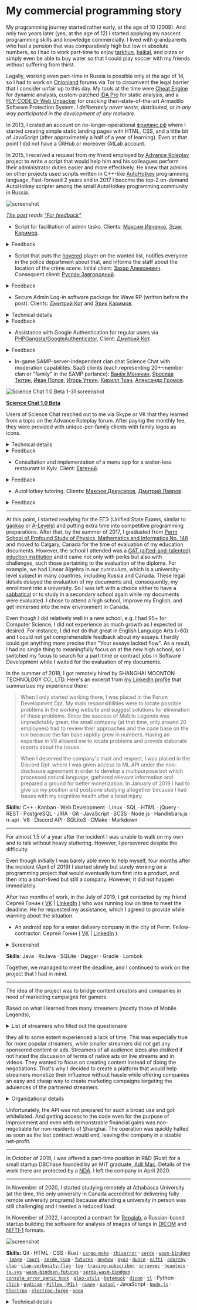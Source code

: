 # My commercial programming story

My programming journey started rather early, at the age of 10 (2009). And only two years later (yes, at the age of 12) I started applying my nascent programming skills and knowledge commercially. I lived with grandparents who had a pension that was comparatively high but low in absolute numbers, so I had to work part-time to enjoy [tarkhun](https://en.wikipedia.org/wiki/Tarkhuna_(drink)), [baikal](https://en.wikipedia.org/wiki/Baikal_(drink)), and pizza or simply even be able to buy water so that I could play soccer with my friends without suffering from thirst.

Legally, working even part-time in Russia is possible only at the age of 14, so I had to work on [Onionland](https://en.wiktionary.org/wiki/Onionland) forums via Tor to circumvent the legal barrier that I consider unfair up to this day. My tools at the time were [Cheat Engine](https://en.wikipedia.org/wiki/Cheat_Engine) for dynamic analysis, custom-patched [IDA Pro](https://en.wikipedia.org/wiki/Interactive_Disassembler) for static analysis, and a [FLY-CODE Dr Web Unpacker](https://cdn-download.drweb.com/pub/drweb/esuite/13.0.0/documentation/drweb-13.0-esuite-user-manual-windows-en.pdf) for cracking then-state-of-the-art Armadillo Software Protection System. *I deliberately never wrote, distributed, or in any way participated in the development of any malware.*

In 2013, I crated an account on no-longer-operational [фриланс.рф](фриланс.рф) where I started creating simple static landing pages with HTML, CSS, and a little bit of JavaScript (after approximately a half of a year of learning). Even at that point I did not have a GitHub or moreover GitLab account.

In 2015, I received a request from my friend employed by [Advance Roleplay](https://www.adv-rp.com/about_us/) project to write a script that would help him and his colleagues perform their administrator duties easier and more effectively. He knew that admins on other projects used scripts written in C++-like [AutoHotkey](https://en.wikipedia.org/wiki/AutoHotkey) programming language. Fast-forward 2 years and in 2017 I become the top-2 on-demand AutoHotkey scripter among the small AutoHotkey programming community in Russia.

![screenshot](https://i.imgur.com/WMp9aAv.png)

*[The post](https://vk.com/wall82826648_1150) reads ["For feedback"](https://translate.google.com/?sl=ru&tl=en&text=%D0%B4%D0%BB%D1%8F%20%D0%BE%D1%82%D0%B7%D1%8B%D0%B2%D0%BE%D0%B2%20%D0%BE%20%D1%80%D0%B0%D0%B1%D0%BE%D1%82%D0%B5&op=translate&hl=en)*

* Script for facilitation of admin tasks. Clients: [Максим Ивченко](https://vk.com/ivchencko1998), [Эдик Каримов](https://vk.com/id65484465).

<details>
  <summary>Feedback</summary>

[**Максим Ивченко**](https://vk.com/ivchencko1998):

> [I] agree with other commentators. The guy writes great scripts and what's the most important is that he doesn't get mad when asked for assistance.
> 
> Original: ["Согласен с остальными комментаторами. Чел пишет отличные скрипты и что главное, не бомбит если просишь помощи."](https://vk.com/wall82826648_1150?reply=1168).
> 
> Google Translate's take: ["Agree with other commentators. Chel writes excellent scripts and, most importantly, does not bomb if you ask for help."](https://translate.google.com/?hl=en&sl=ru&tl=en&text=%D0%A1%D0%BE%D0%B3%D0%BB%D0%B0%D1%81%D0%B5%D0%BD%20%D1%81%20%D0%BE%D1%81%D1%82%D0%B0%D0%BB%D1%8C%D0%BD%D1%8B%D0%BC%D0%B8%20%D0%BA%D0%BE%D0%BC%D0%BC%D0%B5%D0%BD%D1%82%D0%B0%D1%82%D0%BE%D1%80%D0%B0%D0%BC%D0%B8.%20%D0%A7%D0%B5%D0%BB%20%D0%BF%D0%B8%D1%88%D0%B5%D1%82%20%D0%BE%D1%82%D0%BB%D0%B8%D1%87%D0%BD%D1%8B%D0%B5%20%D1%81%D0%BA%D1%80%D0%B8%D0%BF%D1%82%D1%8B%20%D0%B8%20%D1%87%D1%82%D0%BE%20%D0%B3%D0%BB%D0%B0%D0%B2%D0%BD%D0%BE%D0%B5%2C%20%D0%BD%D0%B5%20%D0%B1%D0%BE%D0%BC%D0%B1%D0%B8%D1%82%20%D0%B5%D1%81%D0%BB%D0%B8%20%D0%BF%D1%80%D0%BE%D1%81%D0%B8%D1%88%D1%8C%20%D0%BF%D0%BE%D0%BC%D0%BE%D1%89%D0%B8.&op=translate).
</details>

* Script that puts the [hovered](https://www.merriam-webster.com/dictionary/hover) player on the wanted list, notifies everyone in the police department about that, and informs the staff about the location of the crime scene. Initial client: [Захар Алексеевич](https://vk.com/qw2143). Consequent client: [Руслан Завгородний](https://vk.com/zavgorus2k).

<details>
  <summary>Feedback</summary>

[**Захар Алексеевич**](https://vk.com/qw2143):

> "[The author] completed the task in a short time, excellent work. [I] recommend.".
> 
> Original: ["Сделал то, что требуется в короткие сроки, работа отличная. Советую обращаться."](https://vk.com/deemakid?w=wall82826648_1150_r1152).
>
> Google Translate's take: ["He did what was required in a short time, the work is excellent. I advise you to apply."](https://translate.google.com/?sl=ru&tl=en&text=%D0%A1%D0%B4%D0%B5%D0%BB%D0%B0%D0%BB%20%D1%82%D0%BE%2C%20%D1%87%D1%82%D0%BE%20%D1%82%D1%80%D0%B5%D0%B1%D1%83%D0%B5%D1%82%D1%81%D1%8F%20%D0%B2%20%D0%BA%D0%BE%D1%80%D0%BE%D1%82%D0%BA%D0%B8%D0%B5%20%D1%81%D1%80%D0%BE%D0%BA%D0%B8%2C%20%D1%80%D0%B0%D0%B1%D0%BE%D1%82%D0%B0%20%D0%BE%D1%82%D0%BB%D0%B8%D1%87%D0%BD%D0%B0%D1%8F.%20%D0%A1%D0%BE%D0%B2%D0%B5%D1%82%D1%83%D1%8E%20%D0%BE%D0%B1%D1%80%D0%B0%D1%89%D0%B0%D1%82%D1%8C%D1%81%D1%8F.&op=translate&hl=en).

[**Руслан Завгородний**](https://vk.com/zavgorus2k)

> [The author is] a man who is professional in the field of programming. His profound foundational knowledge and extensive experience allow him to develop a wide variety of different scripts which amaze the audience.
>
> Original: ["Человек, который является профессионалом в сфере программирования. Огромная база знаний и богатый опыт позволяют ему создавать разноплановые скрипты, которые удивляют аудиторию."](https://vk.com/wall82826648_1150?reply=1167).
>
> Google Translate's take: ["A person who is a professional in the field of programming. A huge knowledge base and rich experience allow him to create diverse scripts that surprise the audience."](https://translate.google.com/?sl=ru&tl=en&text=%D0%A7%D0%B5%D0%BB%D0%BE%D0%B2%D0%B5%D0%BA%2C%20%D0%BA%D0%BE%D1%82%D0%BE%D1%80%D1%8B%D0%B9%20%D1%8F%D0%B2%D0%BB%D1%8F%D0%B5%D1%82%D1%81%D1%8F%20%D0%BF%D1%80%D0%BE%D1%84%D0%B5%D1%81%D1%81%D0%B8%D0%BE%D0%BD%D0%B0%D0%BB%D0%BE%D0%BC%20%D0%B2%20%D1%81%D1%84%D0%B5%D1%80%D0%B5%20%D0%BF%D1%80%D0%BE%D0%B3%D1%80%D0%B0%D0%BC%D0%BC%D0%B8%D1%80%D0%BE%D0%B2%D0%B0%D0%BD%D0%B8%D1%8F.%20%D0%9E%D0%B3%D1%80%D0%BE%D0%BC%D0%BD%D0%B0%D1%8F%20%D0%B1%D0%B0%D0%B7%D0%B0%20%D0%B7%D0%BD%D0%B0%D0%BD%D0%B8%D0%B9%20%D0%B8%20%D0%B1%D0%BE%D0%B3%D0%B0%D1%82%D1%8B%D0%B9%20%D0%BE%D0%BF%D1%8B%D1%82%20%D0%BF%D0%BE%D0%B7%D0%B2%D0%BE%D0%BB%D1%8F%D1%8E%D1%82%20%D0%B5%D0%BC%D1%83%20%D1%81%D0%BE%D0%B7%D0%B4%D0%B0%D0%B2%D0%B0%D1%82%D1%8C%20%D1%80%D0%B0%D0%B7%D0%BD%D0%BE%D0%BF%D0%BB%D0%B0%D0%BD%D0%BE%D0%B2%D1%8B%D0%B5%20%D1%81%D0%BA%D1%80%D0%B8%D0%BF%D1%82%D1%8B%2C%20%D0%BA%D0%BE%D1%82%D0%BE%D1%80%D1%8B%D0%B5%20%D1%83%D0%B4%D0%B8%D0%B2%D0%BB%D1%8F%D1%8E%D1%82%20%D0%B0%D1%83%D0%B4%D0%B8%D1%82%D0%BE%D1%80%D0%B8%D1%8E.%0A&op=translate&hl=en).
</details>

* Secure Admin Log-in software package for Wave RP (written before the post). Clients: [Дмитрий Кот](https://vk.com/kowka228) and [Эдик Каримов](https://vk.com/id65484465).

<details>
  <summary>Technical details</summary>

This solution consisted of several components:
  - Admin ID Generator. The one-time executable that obtained the serial number of the hard drive, and requested the server to finalize giving the admin rights to the account on the active SAMP launcher. In the process, it also assigned the admin a unique ID, hence the name. It also had a simplistic GUI that displayed such information as IP, encrypted serial number of the hard-drive, and the nickname of the active SAMP account. Upon competion, the application displayed a congratulatory window and overwrote the clipboard with the new admin ID, which the new administrator was supposed to keep secret. Since the access to the Admin ID Generator was supposed to be provided via one-time link and only over a screen-sharing session on Skype and the application was fairly useless for anyone without the pre-authorization, the Admin ID Generator never received its own builder.
  - Minimal PHP & MySQL server implementing the necessary routing and handlers, including those for keeping the track of the admin data records, as well as those for providing REST API for verification of one-time passwords-hashes generated based on the serial numbers of the hard drives and time (for up to 3 secs difference).
  - Secure Admin Log-in application builder. This builder was supposed to build binary-wise distinct yet functionally equivalent applications for each new admin so that the leaks of the applications were identifiable. Functionally, any of these applications would notify the server about being ran on a particular hardware (serial number of the hard drive) and on a particular IP so that the server could instantly remove the admin rights of the suspected admin if their admin ID is compomised and so that the admin could log-in with dynamically-generated passwords hassle-free.
</details>

<details>
  <summary>Feedback</summary>

> He executes all [feature-]requests with brilliance. [He posses] creativity and out-of-the-box approach to development, as well as great *исполнительность* (check notes) and responsibility. To sum it up, AMAZING!
> 
> *Linguistic note: the word "исполнительность" is a noun that means the capability of an individual to get things done, often implying regardless of the circumstances and ["black swans"](https://en.wikipedia.org/wiki/Black_swan_theory). It also has a strong connotation with self-discipline and/or diligence.*
> 
> Original: ["Справляется со всеми задачами на отлично. Креативность и нестандартный подход к делу, а также хорошая исполнительность и чувство ответственности. В общем, мо-ло-дец!"](https://vk.com/wall82826648_1150?reply=1165).
> 
> Google Translate's take: ["Copes with all tasks perfectly well. Creativity and a non-standard approach to business, as well as good diligence and a sense of responsibility. In general, mo-lo-dets!"](https://translate.google.com/?hl=en&sl=ru&tl=en&text=%D0%A1%D0%BF%D1%80%D0%B0%D0%B2%D0%BB%D1%8F%D0%B5%D1%82%D1%81%D1%8F%20%D1%81%D0%BE%20%D0%B2%D1%81%D0%B5%D0%BC%D0%B8%20%D0%B7%D0%B0%D0%B4%D0%B0%D1%87%D0%B0%D0%BC%D0%B8%20%D0%BD%D0%B0%20%D0%BE%D1%82%D0%BB%D0%B8%D1%87%D0%BD%D0%BE.%20%D0%9A%D1%80%D0%B5%D0%B0%D1%82%D0%B8%D0%B2%D0%BD%D0%BE%D1%81%D1%82%D1%8C%20%D0%B8%20%D0%BD%D0%B5%D1%81%D1%82%D0%B0%D0%BD%D0%B4%D0%B0%D1%80%D1%82%D0%BD%D1%8B%D0%B9%20%D0%BF%D0%BE%D0%B4%D1%85%D0%BE%D0%B4%20%D0%BA%20%D0%B4%D0%B5%D0%BB%D1%83%2C%20%D0%B0%20%D1%82%D0%B0%D0%BA%D0%B6%D0%B5%20%D1%85%D0%BE%D1%80%D0%BE%D1%88%D0%B0%D1%8F%20%D0%B8%D1%81%D0%BF%D0%BE%D0%BB%D0%BD%D0%B8%D1%82%D0%B5%D0%BB%D1%8C%D0%BD%D0%BE%D1%81%D1%82%D1%8C%20%D0%B8%20%D1%87%D1%83%D0%B2%D1%81%D1%82%D0%B2%D0%BE%20%D0%BE%D1%82%D0%B2%D0%B5%D1%82%D1%81%D1%82%D0%B2%D0%B5%D0%BD%D0%BD%D0%BE%D1%81%D1%82%D0%B8.%20%D0%92%20%D0%BE%D0%B1%D1%89%D0%B5%D0%BC%2C%20%D0%BC%D0%BE-%D0%BB%D0%BE-%D0%B4%D0%B5%D1%86!&op=translate).
</details>

* Assistance with Google Authentication for regular users via [PHPGangsta/GoogleAuthenticator](https://github.com/PHPGangsta/GoogleAuthenticator). Client: [Дмитрий Кот](https://vk.com/kowka228).

<details>
  <summary>Feedback</summary>

> [The author] helped with Google Authenticator Web API in short time. I'm very grateful, thanks.
> 
> Original: ["Помог с Web API Google Authenticator за короткое время. I'm very blagodaren, thanks."](https://vk.com/deemakid?w=wall82826648_1150_r1154).
>
> Google Translate's take: ["Helped with Google Authenticator Web API in a short time. I'm very grateful, thanks."](https://translate.google.com/?hl=en&sl=ru&tl=en&text=%D0%9F%D0%BE%D0%BC%D0%BE%D0%B3%20%D1%81%20Web%20API%20Google%20Authenticator%20%D0%B7%D0%B0%20%D0%BA%D0%BE%D1%80%D0%BE%D1%82%D0%BA%D0%BE%D0%B5%20%D0%B2%D1%80%D0%B5%D0%BC%D1%8F.%20I%27m%20very%20blagodaren%2C%20thanks.&op=translate).
</details>

* In-game SAMP-server-independent clan chat Science Chat with moderation capabilites. SaaS clients (each representing 20+-member clan or "family" in the SAMP parlance): [Ванёк Менякин](https://vk.com/vanek185), [Ярослав Тютин](https://vk.com/one.hardy), [Иван Попов](https://vk.com/id157455936), [Игорь Уткин](https://vk.com/igorau), [Кирилл Ткач](https://vk.com/kirillxtkach), [Александр Громов](https://vk.com/wall82826648_1150?reply=1198).

![Science Chat 1 0 Beta 1-31 screenshot](https://user-images.githubusercontent.com/16991108/235563972-fc2acf9e-e081-4485-ba65-3bba55fab4da.png)

[**Science Chat 1.0 Beta**](https://www.youtube.com/watch?v=HmsZO19Qj_0)

Users of Science Chat reached out to me via Skype or VK that they learned from a topic on the Advance Roleplay forum. After paying the monthly fee, they were provided with unique-per-family clients with family logos as icons.

<details>
  <summary>Technical details</summary>
  
Regardless of the family, these clients underwent the initialilizing procedure via a centralized PHP&MySQL server and after that established decentralized communication via UDP sockets using a simple custom binary protocol. The server was responsible for delivering the most important messages such as muting, unmuting, nickname change, etc, as well as for storing the financial information (expiry dates, client contacts, etc).
</details>
  
<details>
  <summary>Feedback</summary>

[**Ярослав Тютин**](https://vk.com/one.hardy):

> The author pays close attention to suggestions, criticism. The script is wonderful but still requires extra polishing.
>
> Original: ["Автор прислушивается к предложениям, критики. Скрипт отличный, но в какой-то степени требует доработки."](https://vk.com/deemakid?w=wall82826648_1150_r1155).
>
> Google Translate's take: ["The author listens to suggestions and criticism. The script is great, but needs some work."]([https://translate.google.com/?hl=en&sl=ru&tl=en&text=%D0%9F%D0%BE%D0%BC%D0%BE%D0%B3%20%D1%81%20Web%20API%20Google%20Authenticator%20%D0%B7%D0%B0%20%D0%BA%D0%BE%D1%80%D0%BE%D1%82%D0%BA%D0%BE%D0%B5%20%D0%B2%D1%80%D0%B5%D0%BC%D1%8F.%20I%27m%20very%20blagodaren%2C%20thanks.&op=translate](https://translate.google.com/?hl=en&sl=ru&tl=en&text=%D0%90%D0%B2%D1%82%D0%BE%D1%80%20%D0%BF%D1%80%D0%B8%D1%81%D0%BB%D1%83%D1%88%D0%B8%D0%B2%D0%B0%D0%B5%D1%82%D1%81%D1%8F%20%D0%BA%20%D0%BF%D1%80%D0%B5%D0%B4%D0%BB%D0%BE%D0%B6%D0%B5%D0%BD%D0%B8%D1%8F%D0%BC%2C%20%D0%BA%D1%80%D0%B8%D1%82%D0%B8%D0%BA%D0%B8.%20%D0%A1%D0%BA%D1%80%D0%B8%D0%BF%D1%82%20%D0%BE%D1%82%D0%BB%D0%B8%D1%87%D0%BD%D1%8B%D0%B9%2C%20%D0%BD%D0%BE%20%D0%B2%20%D0%BA%D0%B0%D0%BA%D0%BE%D0%B9-%D1%82%D0%BE%20%D1%81%D1%82%D0%B5%D0%BF%D0%B5%D0%BD%D0%B8%20%D1%82%D1%80%D0%B5%D0%B1%D1%83%D0%B5%D1%82%20%D0%B4%D0%BE%D1%80%D0%B0%D0%B1%D0%BE%D1%82%D0%BA%D0%B8.&op=translate)).
>
> *Note: the criticism was related to the need to know which one of the four string encodings was used by their client of SAMP (e.g. [ANSI](https://vovsoft.com/blog/difference-between-ansi-and-utf-8/)). Since there were multiple popular SAMP clients and the string encodings used by the client of SAMP could differ from those used by the OS, I did not see an easy way to determine the string encodings. In addition, the hosting provider [Fozzy](https://fozzy.com/us/) had short daily downtimes, which happened during the prime time due to the time difference.*

[**Иван Попов**](https://vk.com/id157455936):

> Good programmer, but he refused to create a \[CS:GO skin\] roulette.
> 
> Original: ["Хороший программист, только рулетку писать отказался"](https://vk.com/wall82826648_1150?reply=1156).
> 
> Google Translate's take: ["Good programmer, only refused to write roulette"](https://translate.google.com/?hl=en&sl=ru&tl=en&text=%D0%A5%D0%BE%D1%80%D0%BE%D1%88%D0%B8%D0%B9%20%D0%BF%D1%80%D0%BE%D0%B3%D1%80%D0%B0%D0%BC%D0%BC%D0%B8%D1%81%D1%82%2C%20%D1%82%D0%BE%D0%BB%D1%8C%D0%BA%D0%BE%20%D1%80%D1%83%D0%BB%D0%B5%D1%82%D0%BA%D1%83%20%D0%BF%D0%B8%D1%81%D0%B0%D1%82%D1%8C%20%D0%BE%D1%82%D0%BA%D0%B0%D0%B7%D0%B0%D0%BB%D1%81%D1%8F&op=translate).
>
> *Note: I refused to take up this job because gambling contravenes my principles.*

[**Игорь Уткин**](https://vk.com/igorau):

> Great script. Great author. [You got my] respect!
> 
> Original: ["Отличный скрипт. Отличный автор. Респект!"](https://vk.com/wall82826648_1150?reply=1159).
> 
> Google Translate's take: ["Great script. Excellent author. Respect!"](https://translate.google.com/?hl=en&sl=ru&tl=en&text=%D0%9E%D1%82%D0%BB%D0%B8%D1%87%D0%BD%D1%8B%D0%B9%20%D1%81%D0%BA%D1%80%D0%B8%D0%BF%D1%82.%20%D0%9E%D1%82%D0%BB%D0%B8%D1%87%D0%BD%D1%8B%D0%B9%20%D0%B0%D0%B2%D1%82%D0%BE%D1%80.%20%D0%A0%D0%B5%D1%81%D0%BF%D0%B5%D0%BA%D1%82!&op=translate).

[**Ванёк Менякин**](https://vk.com/vanek185):

> Skilled man who knows his trade well. He puts his [heart and] soul into the scripts. 
> 
> Original: ["Умелый человек, знает толк в своем деле. Все скриптв делает с душой."](https://vk.com/wall82826648_1150?reply=1160).
> 
> Google Translate's take: ["Skilled man, knows a lot about his business. All scripts do with soul."](https://translate.google.com/?hl=en&sl=ru&tl=en&text=%D0%A3%D0%BC%D0%B5%D0%BB%D1%8B%D0%B9%20%D1%87%D0%B5%D0%BB%D0%BE%D0%B2%D0%B5%D0%BA%2C%20%D0%B7%D0%BD%D0%B0%D0%B5%D1%82%20%D1%82%D0%BE%D0%BB%D0%BA%20%D0%B2%20%D1%81%D0%B2%D0%BE%D0%B5%D0%BC%20%D0%B4%D0%B5%D0%BB%D0%B5.%20%D0%92%D1%81%D0%B5%20%D1%81%D0%BA%D1%80%D0%B8%D0%BF%D1%82%D0%B2%20%D0%B4%D0%B5%D0%BB%D0%B0%D0%B5%D1%82%20%D1%81%20%D0%B4%D1%83%D1%88%D0%BE%D0%B9.&op=translate).

[**Кирилл Ткач**](https://vk.com/kirillxtkach):

> [He has] developed plenty of awesome scripts, which remain in use up to this day, [I can] recommend you to everyone. +rep.
>
> Original: ["Сделал множество отличных скриптов, которые используются по сей день, всем советую. +rep"](https://vk.com/wall82826648_1150?reply=1161).
> 
> Google Translate's take: ["I made a lot of great scripts that are used to this day, I advise everyone. +rep"](https://translate.google.com/?hl=en&sl=ru&tl=en&text=%D0%A1%D0%B4%D0%B5%D0%BB%D0%B0%D0%BB%20%D0%BC%D0%BD%D0%BE%D0%B6%D0%B5%D1%81%D1%82%D0%B2%D0%BE%20%D0%BE%D1%82%D0%BB%D0%B8%D1%87%D0%BD%D1%8B%D1%85%20%D1%81%D0%BA%D1%80%D0%B8%D0%BF%D1%82%D0%BE%D0%B2%2C%20%D0%BA%D0%BE%D1%82%D0%BE%D1%80%D1%8B%D0%B5%20%D0%B8%D1%81%D0%BF%D0%BE%D0%BB%D1%8C%D0%B7%D1%83%D1%8E%D1%82%D1%81%D1%8F%20%D0%BF%D0%BE%20%D1%81%D0%B5%D0%B9%20%D0%B4%D0%B5%D0%BD%D1%8C%2C%20%D0%B2%D1%81%D0%B5%D0%BC%20%D1%81%D0%BE%D0%B2%D0%B5%D1%82%D1%83%D1%8E.%20%2Brep&op=translate)

[**Дмитрий Казначеев**](https://vk.com/dikey41):

> Amazing person who can help anytime and does not get mad. [You should] contact [him] :)
>
> Original: ["Отличный человек, все время поможет и не бомбит. Обращайтесь)"](https://vk.com/wall82826648_1150?reply=1162).
>
> Google Translate's take: ["A great person, he always helps and does not bomb. Contact)"](https://translate.google.com/?hl=en&sl=ru&tl=en&text=%D0%9E%D1%82%D0%BB%D0%B8%D1%87%D0%BD%D1%8B%D0%B9%20%D1%87%D0%B5%D0%BB%D0%BE%D0%B2%D0%B5%D0%BA%2C%20%D0%B2%D1%81%D0%B5%20%D0%B2%D1%80%D0%B5%D0%BC%D1%8F%20%D0%BF%D0%BE%D0%BC%D0%BE%D0%B6%D0%B5%D1%82%20%D0%B8%20%D0%BD%D0%B5%20%D0%B1%D0%BE%D0%BC%D0%B1%D0%B8%D1%82.%20%D0%9E%D0%B1%D1%80%D0%B0%D1%89%D0%B0%D0%B9%D1%82%D0%B5%D1%81%D1%8C)&op=translate).

[**Рамиз Гасанлы**](https://vk.com/ramizik177):

> I wish you success in the growth.
> 
> Original: ["Желаю удачи в развитии"](https://vk.com/wall82826648_1150?reply=1163).
> 
> Google Translate's take: ["I wish you good luck in development"](https://translate.google.com/?hl=en&sl=ru&tl=en&text=%D0%96%D0%B5%D0%BB%D0%B0%D1%8E%20%D1%83%D0%B4%D0%B0%D1%87%D0%B8%20%D0%B2%20%D1%80%D0%B0%D0%B7%D0%B2%D0%B8%D1%82%D0%B8%D0%B8&op=translate).

[**Дмитрий Ляшик**](https://vk.com/dima_lyashik):

> [He] creates amazing scripts and even knows something [advanced] in programming, while being a great friend with whom you can discuss [anything and] whenever.
> 
> Original: ["Делает отличные скрипты и даже что-то знает в программировании, а так отличный друг с которым можно всегда поговорить"](https://vk.com/wall82826648_1150?reply=1164).
> 
> Google Translate's take: ["Makes great scripts and even knows something in programming, otherwise a great friend with whom you can always talk"](https://translate.google.com/?hl=en&sl=ru&tl=en&text=%D0%94%D0%B5%D0%BB%D0%B0%D0%B5%D1%82%20%D0%BE%D1%82%D0%BB%D0%B8%D1%87%D0%BD%D1%8B%D0%B5%20%D1%81%D0%BA%D1%80%D0%B8%D0%BF%D1%82%D1%8B%20%D0%B8%20%D0%B4%D0%B0%D0%B6%D0%B5%20%D1%87%D1%82%D0%BE-%D1%82%D0%BE%20%D0%B7%D0%BD%D0%B0%D0%B5%D1%82%20%D0%B2%20%D0%BF%D1%80%D0%BE%D0%B3%D1%80%D0%B0%D0%BC%D0%BC%D0%B8%D1%80%D0%BE%D0%B2%D0%B0%D0%BD%D0%B8%D0%B8%2C%20%D0%B0%20%D1%82%D0%B0%D0%BA%20%D0%BE%D1%82%D0%BB%D0%B8%D1%87%D0%BD%D1%8B%D0%B9%20%D0%B4%D1%80%D1%83%D0%B3%20%D1%81%20%D0%BA%D0%BE%D1%82%D0%BE%D1%80%D1%8B%D0%BC%20%D0%BC%D0%BE%D0%B6%D0%BD%D0%BE%20%D0%B2%D1%81%D0%B5%D0%B3%D0%B4%D0%B0%20%D0%BF%D0%BE%D0%B3%D0%BE%D0%B2%D0%BE%D1%80%D0%B8%D1%82%D1%8C&op=translate).

[**Денис Перцев**](https://vk.com/d3ncha):

> I am a layman when it comes to programming [so I cannot appreciate the technical merit] but I loved the application [he had developed].
> 
> Original: ["Я в программирование ноль, но сама программа мне сильно понравилась"](https://vk.com/wall82826648_1150?reply=1166).
> 
> Google Translate's take: ["I am zero in programming, but I really liked the program itself"](https://translate.google.com/?hl=en&sl=ru&tl=en&text=%D0%AF%20%D0%B2%20%D0%BF%D1%80%D0%BE%D0%B3%D1%80%D0%B0%D0%BC%D0%BC%D0%B8%D1%80%D0%BE%D0%B2%D0%B0%D0%BD%D0%B8%D0%B5%20%D0%BD%D0%BE%D0%BB%D1%8C%2C%20%D0%BD%D0%BE%20%D1%81%D0%B0%D0%BC%D0%B0%20%D0%BF%D1%80%D0%BE%D0%B3%D1%80%D0%B0%D0%BC%D0%BC%D0%B0%20%D0%BC%D0%BD%D0%B5%20%D1%81%D0%B8%D0%BB%D1%8C%D0%BD%D0%BE%20%D0%BF%D0%BE%D0%BD%D1%80%D0%B0%D0%B2%D0%B8%D0%BB%D0%B0%D1%81%D1%8C&op=translate).

[**Александр Громов**](https://vk.com/wall82826648_1150?reply=1198):

> He's the GOAT. 🤗
> 
> Original: ["Топовый чел ин зе ворлд 🤗"](https://vk.com/wall82826648_1150?reply=1198).
>
> Google Translate's take: ["Top person in the world 🤗"](https://translate.google.com/?hl=en&sl=ru&tl=en&text=%D0%A2%D0%BE%D0%BF%D0%BE%D0%B2%D1%8B%D0%B9%20%D1%87%D0%B5%D0%BB%20%D0%B8%D0%BD%20%D0%B7%D0%B5%20%D0%B2%D0%BE%D1%80%D0%BB%D0%B4%20%F0%9F%A4%97&op=translate).

* Test coverage and debugging of a chat bot for VK.

> [He] helped me with testing of a mini-project, and found important defects, thank you.
> 
> Original: ["Помог протестировать мини-проект, заметил важные недочеты, благодарствую"](https://vk.com/wall82826648_1150?reply=1157).
>
> Google Translate's take: ["Helped to test a mini-project, noticed important shortcomings, thank you"](https://translate.google.com/?hl=en&sl=ru&tl=en&text=%D0%9F%D0%BE%D0%BC%D0%BE%D0%B3%20%D0%BF%D1%80%D0%BE%D1%82%D0%B5%D1%81%D1%82%D0%B8%D1%80%D0%BE%D0%B2%D0%B0%D1%82%D1%8C%20%D0%BC%D0%B8%D0%BD%D0%B8-%D0%BF%D1%80%D0%BE%D0%B5%D0%BA%D1%82%2C%20%D0%B7%D0%B0%D0%BC%D0%B5%D1%82%D0%B8%D0%BB%20%D0%B2%D0%B0%D0%B6%D0%BD%D1%8B%D0%B5%20%D0%BD%D0%B5%D0%B4%D0%BE%D1%87%D0%B5%D1%82%D1%8B%2C%20%D0%B1%D0%BB%D0%B0%D0%B3%D0%BE%D0%B4%D0%B0%D1%80%D1%81%D1%82%D0%B2%D1%83%D1%8E&op=translate).

</details>
  
* Consultation and implementation of a menu app for a waiter-less restaurant in Kyiv. Client: [Евгений](https://vk.com/id203068495).

<details>
  <summary>Feedback</summary>

> During the discussion of several projects [he] proposed a plethora of interesting ideas, which soon were implemented by himself. Long story short, +rep.
>
> Original:["В процессе обсуждения нескольких проектов выдвигал множество интересных идей, которые вскоре были реализованы им же. +rep короче."](https://vk.com/wall82826648_1150?reply=1158).
>
> Google Translate's take: ["In the process of discussing several projects, he put forward many interesting ideas, which were soon implemented by him. +rep shorter"](https://translate.google.com/?hl=en&sl=ru&tl=en&text=%D0%92%20%D0%BF%D1%80%D0%BE%D1%86%D0%B5%D1%81%D1%81%D0%B5%20%D0%BE%D0%B1%D1%81%D1%83%D0%B6%D0%B4%D0%B5%D0%BD%D0%B8%D1%8F%20%D0%BD%D0%B5%D1%81%D0%BA%D0%BE%D0%BB%D1%8C%D0%BA%D0%B8%D1%85%20%D0%BF%D1%80%D0%BE%D0%B5%D0%BA%D1%82%D0%BE%D0%B2%20%D0%B2%D1%8B%D0%B4%D0%B2%D0%B8%D0%B3%D0%B0%D0%BB%20%D0%BC%D0%BD%D0%BE%D0%B6%D0%B5%D1%81%D1%82%D0%B2%D0%BE%20%D0%B8%D0%BD%D1%82%D0%B5%D1%80%D0%B5%D1%81%D0%BD%D1%8B%D1%85%20%D0%B8%D0%B4%D0%B5%D0%B9%2C%20%D0%BA%D0%BE%D1%82%D0%BE%D1%80%D1%8B%D0%B5%20%D0%B2%D1%81%D0%BA%D0%BE%D1%80%D0%B5%20%D0%B1%D1%8B%D0%BB%D0%B8%20%D1%80%D0%B5%D0%B0%D0%BB%D0%B8%D0%B7%D0%BE%D0%B2%D0%B0%D0%BD%D1%8B%20%D0%B8%D0%BC%20%D0%B6%D0%B5.%20%2Brep%20%D0%BA%D0%BE%D1%80%D0%BE%D1%87%D0%B5&op=translate).
</details>

* AutoHotkey tutoring. Clients: [Максим Декусаров](https://vk.com/maxuta_dmm), [Дмитрий Лавров](https://vk.com/dimka_zabby).

<details>
  <summary>Feedback</summary>

[**Максим Декусаров**](https://vk.com/maxuta_dmm):

> He helped [me] to write the programs [that I needed] and explained how to do this. I am immensely grateful.
> 
> Original: ["Помог написать программы и объяснил как это делать. Превелико благодарствую."](https://vk.com/wall82826648_1150?reply=1169).
>
> Google Translate's take: ["Helped write programs and explained how to do it. Thank you very much."](https://translate.google.com/?hl=en&sl=ru&tl=en&text=%D0%9F%D0%BE%D0%BC%D0%BE%D0%B3%20%D0%BD%D0%B0%D0%BF%D0%B8%D1%81%D0%B0%D1%82%D1%8C%20%D0%BF%D1%80%D0%BE%D0%B3%D1%80%D0%B0%D0%BC%D0%BC%D1%8B%20%D0%B8%20%D0%BE%D0%B1%D1%8A%D1%8F%D1%81%D0%BD%D0%B8%D0%BB%20%D0%BA%D0%B0%D0%BA%20%D1%8D%D1%82%D0%BE%20%D0%B4%D0%B5%D0%BB%D0%B0%D1%82%D1%8C.%20%D0%9F%D1%80%D0%B5%D0%B2%D0%B5%D0%BB%D0%B8%D0%BA%D0%BE%20%D0%B1%D0%BB%D0%B0%D0%B3%D0%BE%D0%B4%D0%B0%D1%80%D1%81%D1%82%D0%B2%D1%83%D1%8E.&op=translate).
</details>

---

At this point,  I started readying for the ЕГЭ (Unified State Exams, similar to [gaokao](https://en.wikipedia.org/wiki/Gaokao) or [A-Levels](https://en.wikipedia.org/wiki/A-Level)) and putting extra time into competitive programming preparations. After that, by the summer of 2017, I graduated from 
[Perm School of Profound Study of Physics, Mathematics and Informatics No. 146](https://s146.ru/about) and moved to Calgary, Canada for the time of evaluation of my education documents. However, the school I attended was a [GAT (aifted-and-talented) eduction institution](https://en.wikipedia.org/wiki/Gifted_education) and it came not only with perks but also with challenges, such those pertaining to the evaluation of the diploma. For example, we had Linear Algebra in our curriculum, which is a university-level subject in many countries, including Russia and Canada. These legal details delayed the evaluation of my documents and, consequently, my enrollment into a university. So I was left with a choice either to have a [sabbatical](https://en.wikipedia.org/wiki/Gap_year) or to study in a secondary school again while my documents were evaluated. I chose to attend a high school, improve my English, and get immersed into the new environment in Canada.

Even though I did relatively well in a new school, e.g. I had 95+ for Computer Science, I did not experience as much growth as I expected or desired. For instance, I did not do that great in English Language Arts (~60) and I could not get comprehensible feedback about my essays. I hardly could get anything more precise than "Your essays lacked flow". As a result, I had no single thing to meaningfully focus on at the new high school, so I switched my focus to search for a part-time or contract jobs in Software Development while I waited for the evaluation of my documents.

In the summer of 2018, I got remotely hired by SHANGHAI MOONTON TECHNOLOGY CO., LTD. Here's an excerpt from [my LinkedIn profile](https://www.linkedin.com/in/dmitrii-demenev-9713a5167/) that summarizes my experience there:

> When I only started working there, I was placed in the Forum Development Dpt. My main responsibilities were to locate possible problems in the working website and suggest solutions for elimination of these problems. Since the success of Mobile Legends was unpredictably great, the small company (at that time, only around 20 employees) had to review their approaches and the code base on the run because the fan base rapidly grew in numbers. Having an expertise in V8 allowed me to locate problems and provide elaborate reports about the issues.
>
> When I deserved the company's trust and respect, I was placed in the Discord Dpt. where I was given access to ML API under the non-disclosure agreement in order to develop a multipurpose bot which processed natural language, gathered relevant information and prepared a ground for better monetization. In January of 2019 I had to give up my position and postpone studying altogether because I had issues with my cognitive health after a head injury.

**Skills:** C++ · Kanban · Web Development · Linux · SQL · HTML · jQuery · REST · PostgreSQL · JIRA · Git · JavaScript · SCSS · Node.js · Handlebars.js · n-api · V8 · Discord API · SQLite3 · CMake · Markdown

---

For almost 1.5 of a year after the incident I was unable to walk on my own and to talk without heavy stuttering. However, I persevered despite the difficulty.

Even though initially I was barely able even to help myself, four months after the incident (April of 2019) I started slowly but surely working on a programming project that would eventually turn first into a product, and then into a short-lived but still a company. However, it did not happen immediately.

After two months of work, in the July of 2019, I got contacted by my friend Сергей Гонин ( [VK](https://vk.com/sergeygonin) | [LinkedIn](https://www.linkedin.com/in/sergeygonin/) ) who was running low on time to meet the deadline. He he requested my assistance, which I agreed to provide while warning about the situation.

* An android app for a water delivery company in the city of Perm. Fellow-contractor: Сергей Гонин ( [VK](https://vk.com/sergeygonin) | [LinkedIn](https://www.linkedin.com/in/sergeygonin/) ).

<details>
  <summary>Screenshot</summary>
![Screenshot](https://sun9-25.userapi.com/impf/c850124/v850124158/181867/2BVEKOWcNcs.jpg?size=496x743&quality=96&sign=1ba8d2f751acfc1cf767359fa3fbe16a&type=album)
</details>

**Skills**: Java · RxJava · SQLite · Dagger · Gradle · Lombok

Together, we managed to meet the deadline, and I continued to work on the project that I had in mind.

---

The idea of the project was to bridge content creators and companies in need of marketing campaigns for gamers.

Based on what I learned from many streamers (mostly those of Mobile Legends),

<details>
  <summary>List of streamers who filled out the questionaire</summary>

* Тимур "tpabomah" Хафизов ( [VK](https://vk.com/travostream) | [YouTube](https://www.youtube.com/@tpabomah_) )
* Пётр "Wonderbelka" Самошкин ( [VK](https://vk.com/windy1234) | [YouTube](https://www.youtube.com/@Wonderbelka) )
* Андрей "Chiilstream" Горячев ( [VK](https://vk.com/davichto) | [YouTube](https://www.youtube.com/@Chiilstreeam) )
* ...
</details>

they all to some extent experienced a lack of time. This was especially true for more popular streamers, while smaller streamers did not get any sponsored content or ads. Streamers of all audience sizes also disliked if not hated the discussion of terms of native ads on live streams and in videos. They wanted to focus on creating content instead of doing the negotiations. That's why I decided to create a platform that would help streamers monetize their influence without hassle while offering companies an easy and cheap way to create marketing campaigns targeting the aduiences of the partnered streamers.

<details>
  <summary>Organizational details</summary>

After four months of work, the basic functionality of the platform was implemented, the next step was to start getting the content creators onboard. Even though the setup was designed to be very easy, convincing the streamers to add a third-party component to their [OBS](https://en.wikipedia.org/wiki/OBS_Studio) was a task requiring great care and thorough preparations. 

That's when I decided to cooperate with my previous employer, Moonton, to create some value for the streamers that would help get them on board. As a previous employee at a Discord department, I had experience of working with ML API, which notably exposed rank (also colloquially known as MMR or "stars").

After negotiations with my previous superior, my use of the API for small-scale testing was approved and in a couple of days the rank-displaying OBS component was ready and synchronized with the ML API via the relay that hid the actual ML API endpoints for the users.

![Screenshot1](https://i.imgur.com/yU3Tlc3.png)

![Screenshot2](https://i.imgur.com/KGUp5uu.png)

And soon the access to the component would be provided to the first big streamer, [Jimahn "Gosu General" Park](https://www.youtube.com/@Teamgosu), who at the time had 10,000+ concurrent viewers on his streams in prime time.

![Screenshot](https://i.imgur.com/AD0s5zR.png)

With around 20,000 concurrent viewers, we got our first marketing campaigns and first expansion of the team.

![screenshot](https://i.imgur.com/npNicjt.png)

[Everything about Claude Guide (Build, Emblem, Tips)ㅣMobile Legends | Gosu General TV](https://youtu.be/Vv9_z5JkB2g?t=137)

[Want to learn more?](https://www.linkedin.com/in/dmitrii-demenev-9713a5167/)
</details>

Unfortunately, the API was not prepared for such a broad use and got whitelisted. And getting access to the code even for the purpose of improvement and even with demonstrable financial gains was non-negotiable for non-residents of Shanghai. The operation was quickly halted as soon as the last contract would end, leaving the company in a sizable net-profit.

---

In October of 2019, I was offered a part-time position in R&D (Rust) for a small startup DBChase founded by an MIT graduate, [Adil Mac](https://www.linkedin.com/in/adil-m-304bb23/). Details of the work there are protected by a [NDA](https://en.wikipedia.org/wiki/Non-disclosure_agreement). I left the company in April 2020.

---

In November of 2020, I started studying remotely at Athabasca University (at the time, the only university in Canada accredited for delivering fully remote university programs) because attending a university in person was still challenging and I needed a reduced load.

In November of 2022, I accepted a contract for [Repalab](https://repalab.ru/), a Russian-based startup building the software for analysis of images of lungs in [DICOM](https://en.wikipedia.org/wiki/DICOM) and [NIFTI-1](https://nifti.nimh.nih.gov/nifti-1/) formats.

![screenshot](https://camo.githubusercontent.com/bc92b63c61f20a50d1af47a41e97325361d0837b8701fc15b1b5a0775b3b31c9/68747470733a2f2f692e696d6775722e636f6d2f417939556f504a2e706e67)

**Skills:**  Git · HTML ·  CSS · Rust · [`cargo-make`](https://crates.io/crates/cargo-make) · [`thiserror`](https://crates.io/crates/thiserror) · [`serde`](https://crates.io/crates/serde) · [`wasm-bindgen`](https://crates.io/crates/wasm-bindgen) · [`image`](https://crates.io/crates/image) · [`Tauri`](https://tauri.app/) · [`serde_json`](https://crates.io/crates/serde_json) · [`futures`](https://crates.io/crates/futures) · [`anyhow`](https://crates.io/crates/anyhow) · [`pyo3`](https://crates.io/crates/pyo3) · [`dunce`](https://crates.io/crates/dunce) · [`nifti`](https://crates.io/crates/nifti) · [`ndarray`](https://crates.io/crates/ndarray) · [`clap`](https://crates.io/crates/clap) · [`clap-verbosity-flag`](https://crates.io/crates/clap-verbosity-flag) · [`log`](https://crates.io/crates/log) · [`tracing-subscriber`](https://crates.io/crates/tracing-subscriber) · [`arrayvec`](https://crates.io/crates/arrayvec) · [`heapless`](https://crates.io/crates/heapless) · [`js-sys`](https://crates.io/crates/js-sys) · [`wasm-bindgen-futures`](https://crates.io/crates/wasm-bindgen-futures) · [`serde-wasm-bindgen`](https://crates.io/crates/serde-wasm-bindgen) · [`console_error_panic_hook`](https://crates.io/crates/console_error_panic_hook) · [`gloo-utils`](https://crates.io/crates/gloo-utils) · [`bytemuck`](https://crates.io/crates/bytemuck) · [`dicom`](https://crates.io/crates/dicom) · [`tl`](https://crates.io/crates/tl) · Python · [`click`](https://click.palletsprojects.com/en/8.1.x/) · [`pydicom`](https://pydicom.github.io/) · [`Pillow (PIL)`](https://pillow.readthedocs.io/en/stable/) · [`numpy`](https://numpy.org/) · [`patool`](https://pypi.org/project/patool/) · JavaScript · [`Node.js`](https://nodejs.org/en) · [`Electron`](https://www.electronjs.org/) · [`electron-forge`](https://www.electronforge.io/) · [`neon`](https://neon-bindings.com/)

<details>
  <summary>Technical details</summary>
  
Before I even contracted the startup, they already had core functionality written in Go programming language. They had an ML-powered server that generated "masks" (matrices of 1s and 0s) where 0 meant that the area of lung suffered from [ground-glass opacity](https://en.wikipedia.org/wiki/Ground-glass_opacity). And, according to the plan, the next stage of the project was to create a web application that would allow the radiologists to correct the masks as necessary, thereby semi-automating this worfklow (so that eventually this step could be fully automated). However, as the result of the research they conducted, they discovered several challenges:
  
  1. Work with the host filesystem was complicated by safety measures in browsers.
  2. These file formats ([DICOM](https://en.wikipedia.org/wiki/DICOM) and [NIFTI-1](https://nifti.nimh.nih.gov/nifti-1/)) were too niche and weren't supported by *any* JavaScript library.
  3. The prototype experienced performance issues because the files were multi-dimensional, often [bit-deep](https://en.wikipedia.org/wiki/Color_depth) to reflect [Houndsfield scale](https://en.wikipedia.org/wiki/Hounsfield_scale), and not always Euclidean (i.e. the collective "shape" of the voxels was not a [orthotope](https://mathworld.wolfram.com/Orthotope.html)).

At this point they started looking for candidates with [WebAssembly](https://webassembly.org/) experience.
  
Even though I didn't know the intricate details of WebAssembly bytecode, I programmed in Rust, which at the time of writing the document had the highest support for WebAssembly among all programming languages at the time due to [`wasm_pack`](https://rustwasm.github.io/docs/wasm-pack/), [`wasm_bindgen`](https://github.com/rustwasm/wasm-bindgen), [`web_sys`](https://rustwasm.github.io/wasm-bindgen/api/web_sys/index.html), [`js_sys`](https://rustwasm.github.io/wasm-bindgen/contributing/js-sys/index.html), [`wapm`](https://github.com/wapm-packages/rust-wasi-example) and others. As a result, I was accepted for a paid probationary period.
  
Within the first two-week [sprint](https://www.techtarget.com/searchsoftwarequality/definition/Scrum-sprint) I managed  to implement the most basic [paint](https://en.wikipedia.org/wiki/Microsoft_Paint)-like interface.
  
![screenshot](https://sun9-23.userapi.com/impg/EhbHM13F-cZhgCQbkp_r_GG9A1dGml31GFyZtA/2DJ8Dm39jMQ.jpg?size=1366x768&quality=95&sign=f3ce553f2ad9cb1f2b66f66f688a510f&type=album)
  
After some challenges with DICOM/NIFTI-1 to PNG/JPEG/BMP/... conversions
  
![actual](https://sun9-56.userapi.com/impg/BXi45PBdiQ6ccQ-DDCfc1lJvODAWE_lL5KsbCQ/qTAlt8yDn44.jpg?size=512x512&quality=96&sign=37c4672923c2bc6c0f5d68549e6c183e&type=album)
  
![expected](https://sun9-43.userapi.com/impg/yOIr2sKowjNhrSuAli9qfxv3RgMkHQW6sv48Qw/o9-oVl_gjEQ.jpg?size=512x512&quality=96&sign=2e4b674c5ab76c850d41a4b3e985acd5&type=album)
  
I discovered that [jmtyszka/atlaskit/nifti2png.py](https://github.com/jmtyszka/atlaskit/blob/master/nifti2png.py) was flawed in numerous and sometimes unexpected ways when converting it into Rust using [pyo3](https://github.com/PyO3/pyo3#using-python-from-rust).
  
Once the most basic functionality was ready, we collectively decided to ship our static frontend as an [Electron](https://www.electronjs.org/) app in order to avoid challenges with safety in browsers. However, later in the development we decided to switch to [Tauri](https://tauri.app/) because I discovered that [`electron-forge`](https://www.electronforge.io/) did not support local dependencies on Windows. In addition, switching to Tauri allowed using Rust for the development of the [core process](https://tauri.app/v1/references/architecture/process-model#the-core-process), which is analogous to the [main process in Electron](https://www.electronjs.org/docs/latest/tutorial/process-model#the-main-process), without [`neon`](https://neon-bindings.com/) bindings.

During the testing, the app started crashing during the initialization. After debugging, I identified that the problem was the [issue](https://github.com/rust-lang/rust/issues/42869) with [`std::fs::canonicalize`](https://doc.rust-lang.org/std/fs/fn.canonicalize.html), which on Windows could return a [UNC-path](https://www.pcmag.com/encyclopedia/term/unc).

When we changed the default image from 512x512x101 to a higher quality image, the image underneath the canvas in the [WebView process](https://tauri.app/v1/references/architecture/process-model#the-webview-process) started experiencing slow initialization time. Initially, I had a presupposition that the cause of the slow initialization was the slowness of the reimplmenetation of the script from AtlasKit because it was dealing with the non-volatile drives (SSD/HDD), which are known to be hundreds of thousands times slower than in-memory processing. However, after benchmarking I discovered that the real cause of the slowness was the [IPC](https://en.wikipedia.org/wiki/Inter-process_communication). From [this issue](https://github.com/tauri-apps/tauri/discussions/5511) I learned an alternative, which drastically alleviated the slowness, bringing it down to the tolerable levels.

For the data transfer, I decided to implement a custom protocol in order to fully utilize [`ReadableStreamBYOBReader`](https://developer.mozilla.org/en-US/docs/Web/API/ReadableStreamBYOBReader) and [`ReadableStreamDefaultReader`](https://developer.mozilla.org/en-US/docs/Web/API/ReadableStreamDefaultReader) interfaces and provide smooth user experience.
</details>
